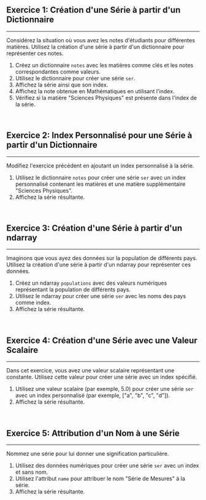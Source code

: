 ## Exercice 1: Création d'une Série à partir d'un Dictionnaire

---

Considérez la situation où vous avez les notes d'étudiants pour différentes matières. Utilisez la création d'une série à partir d'un dictionnaire pour représenter ces notes.

1. Créez un dictionnaire `notes` avec les matières comme clés et les notes correspondantes comme valeurs.
2. Utilisez le dictionnaire pour créer une série `ser`.
3. Affichez la série ainsi que son index.
4. Affichez la note obtenue en Mathématiques en utilisant l'index.
5. Vérifiez si la matière "Sciences Physiques" est présente dans l'index de la série.

<br>

## Exercice 2: Index Personnalisé pour une Série à partir d'un Dictionnaire

---

Modifiez l'exercice précédent en ajoutant un index personnalisé à la série.

1. Utilisez le dictionnaire `notes` pour créer une série `ser` avec un index personnalisé contenant les matières et une matière supplémentaire "Sciences Physiques".
2. Affichez la série résultante.

<br>

## Exercice 3: Création d'une Série à partir d'un ndarray

---

Imaginons que vous ayez des données sur la population de différents pays. Utilisez la création d'une série à partir d'un ndarray pour représenter ces données.

1. Créez un ndarray `populations` avec des valeurs numériques représentant la population de différents pays.
2. Utilisez le ndarray pour créer une série `ser` avec les noms des pays comme index.
3. Affichez la série résultante.

<br>

## Exercice 4: Création d'une Série avec une Valeur Scalaire

---

Dans cet exercice, vous avez une valeur scalaire représentant une constante. Utilisez cette valeur pour créer une série avec un index spécifié.

1. Utilisez une valeur scalaire (par exemple, 5.0) pour créer une série `ser` avec un index personnalisé (par exemple, ["a", "b", "c", "d"]).
2. Affichez la série résultante.

<br>

## Exercice 5: Attribution d'un Nom à une Série

---

Nommez une série pour lui donner une signification particulière.

1. Utilisez des données numériques pour créer une série `ser` avec un index et sans nom.
2. Utilisez l'attribut `name` pour attribuer le nom "Série de Mesures" à la série.
3. Affichez la série résultante.